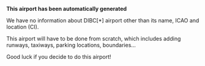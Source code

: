 **This airport has been automatically generated**

We have no information about DIBC[*] airport other than its name, ICAO and location (CI).

This airport will have to be done from scratch, which includes adding runways, taxiways, parking locations, boundaries...

Good luck if you decide to do this airport!